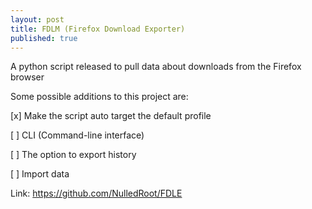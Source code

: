 ```yaml
---
layout: post
title: FDLM (Firefox Download Exporter)
published: true
---
```


A python script released to pull data about downloads from the Firefox browser

Some possible additions to this project are:

  [x] Make the script auto target the default profile

  [ ] CLI (Command-line interface)

  [ ] The option to export history

  [ ] Import data

Link: <https://github.com/NulledRoot/FDLE>

